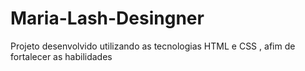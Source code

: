 # Maria-Lash-Desingner
Projeto desenvolvido utilizando as tecnologias HTML e CSS , afim de fortalecer as habilidades

